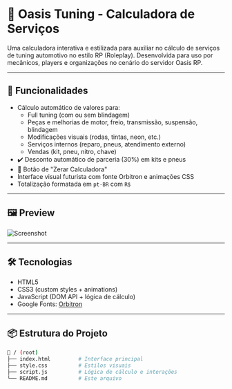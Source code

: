 # 🚀 Oasis Tuning - Calculadora de Serviços

Uma calculadora interativa e estilizada para auxiliar no cálculo de serviços de tuning automotivo no estilo RP (Roleplay). Desenvolvida para uso por mecânicos, players e organizações no cenário do servidor Oasis RP.

---

## 🎯 Funcionalidades

- Cálculo automático de valores para:
  - Full tuning (com ou sem blindagem)
  - Peças e melhorias de motor, freio, transmissão, suspensão, blindagem
  - Modificações visuais (rodas, tintas, neon, etc.)
  - Serviços internos (reparo, pneus, atendimento externo)
  - Vendas (kit, pneu, nitro, chave)
- ✔️ Desconto automático de parceria (30%) em kits e pneus
- 🔄 Botão de "Zerar Calculadora"
- Interface visual futurista com fonte Orbitron e animações CSS
- Totalização formatada em `pt-BR` com `R$`

---

## 🖼️ Preview

![Screenshot](https://imgur.com/a/0Ui2FRP)

---

## 🛠️ Tecnologias

- HTML5
- CSS3 (custom styles + animations)
- JavaScript (DOM API + lógica de cálculo)
- Google Fonts: [Orbitron](https://fonts.google.com/specimen/Orbitron)

---

## 📦 Estrutura do Projeto

```bash
📁 / (root)
├── index.html         # Interface principal
├── style.css          # Estilos visuais
├── script.js          # Lógica de cálculo e interações
└── README.md          # Este arquivo
